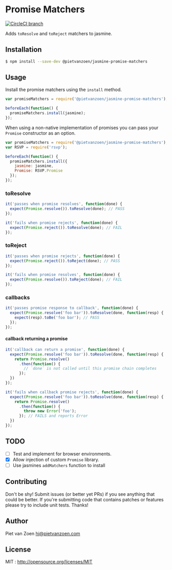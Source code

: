 Promise Matchers
===

[![CircleCI branch](https://img.shields.io/circleci/project/github/pietvanzoen/jasmine-promise-matchers/master.svg?style=flat-square)](https://circleci.com/gh/pietvanzoen/jasmine-promise-matchers/tree/master)

Adds `toResolve` and `toReject` matchers to jasmine.

## Installation

```bash
$ npm install --save-dev @pietvanzoen/jasmine-promise-matchers
```

## Usage

Install the promise matchers using the `install` method.
```js
var promiseMatchers = require('@pietvanzoen/jasmine-promise-matchers');

beforeEach(function() {
  promiseMatchers.install(jasmine);
});
```

When using a non-native implementation of promises you can pass your `Promise` constructor as an option.
```js
var promiseMatchers = require('@pietvanzoen/jasmine-promise-matchers');
var RSVP = require('rsvp');

beforeEach(function() {
  promiseMatchers.install({
    jasmine: jasmine,
    Promise: RSVP.Promise
  });
});

```

### toResolve

```js
it('passes when promise resolves', function(done) {
  expect(Promise.resolve()).toResolve(done); // PASS
});
```

```js
it('fails when promise rejects', function(done) {
  expect(Promise.reject()).toResolve(done); // FAIL
});
```

### toReject

```js
it('passes when promise rejects', function(done) {
  expect(Promise.reject()).toReject(done); // PASS
});
```

```js
it('fails when promise resolves', function(done) {
  expect(Promise.resolve()).toReject(done); // FAIL
});
```

### callbacks

```js
it('passes promise response to callback', function(done) {
  expect(Promise.resolve('foo bar')).toResolve(done, function(resp) {
    expect(resp).toBe('foo bar'); // PASS
  });
});
```

#### callback returning a promise

```js
it('callback can return a promise', function(done) {
  expect(Promise.resolve('foo bar')).toResolve(done, function(resp) {
    return Promise.resolve()
      .then(function() {
        // `done` is not called until this promise chain completes
      });
  })
});
```

```js
it('fails when callback promise rejects', function(done) {
  expect(Promise.resolve('foo bar')).toResolve(done, function(resp) {
    return Promise.resolve()
      .then(function() {
        throw new Error('foo');
      }); // FAILS and reports Error
  })
});
```

## TODO
- [ ] Test and implement for browser environments.
- [x] Allow injection of custom `Promise` library.
- [ ] Use jasmines `addMatchers` function to install

## Contributing

Don't be shy! Submit issues (or better yet PRs) if you see anything that could be better. If you're submitting code that contains patches or features please try to include unit tests. Thanks!

## Author

Piet van Zoen hi@pietvanzoen.com

## License

MIT : http://opensource.org/licenses/MIT
